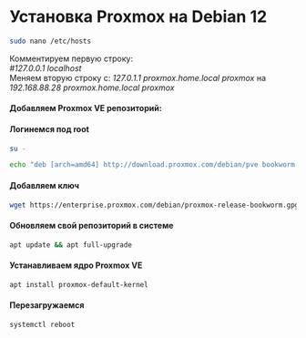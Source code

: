 # Установка Proxmox на Debian 12

```bash
sudo nano /etc/hosts
```

Комментируем первую строку:  
_#127.0.0.1  localhost_  
Меняем вторую строку с: _127.0.1.1  proxmox.home.local  proxmox_  на _192.168.88.28  proxmox.home.local  proxmox_  

#### Добавляем Proxmox VE репозиторий:
#### Логинемся под root

```bash
su -
```

```bash
echo "deb [arch=amd64] http://download.proxmox.com/debian/pve bookworm pve-no-subscription" > /etc/apt/sources.list.d/pve-install-repo.list
```

#### Добавляем ключ

```bash
wget https://enterprise.proxmox.com/debian/proxmox-release-bookworm.gpg -O /etc/apt/trusted.gpg.d/proxmox-release-bookworm.gpg 
```
#### Обновляем свой репозиторий в системе

```bash
apt update && apt full-upgrade
```

#### Устанавливаем ядро Proxmox VE

```bash
apt install proxmox-default-kernel
```

#### Перезагружаемся
```bash
systemctl reboot
```
